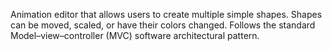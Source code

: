 Animation editor that allows users to create multiple simple shapes. Shapes can be moved, scaled, or have their colors changed. Follows the standard Model–view–controller (MVC) software architectural pattern.
